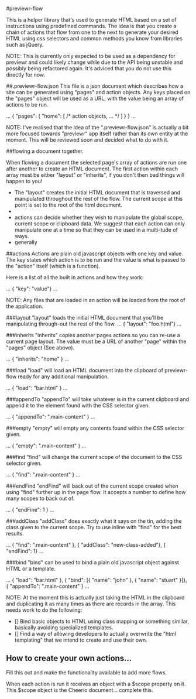 #previewr-flow

This is a helper library that's used to generate HTML based on a set of instructions using predefined commands. The idea is that you create a chain of actions that flow from one to the next to generate your desired HTML using css selectors and common methods you know from libraries such as jQuery.

NOTE: This is currently only expected to be used as a dependency for previewr and could likely change while due to the API being unstable and possibly being refactored again. It's adviced that you do not use this directly for now.

##.previewr-flow.json
This file is a json document which describes how a site can be generated using "pages" and action objects. Any keys placed on the "pages" object will be used as a URL, with the value being an array of actions to be run. 

...
{
	"pages": {
		"home": [
			/* action objects, ... */
		]
	}
}
...

NOTE: I've realised that the idea of the ".previewr-flow.json" is actually a bit more focused towards "previewr" app itself rather than its own entity at the moment. This will be reviewed soon and decided what to do with it.

##flowing a document together.

When flowing a document the selected page's array of actions are run one after another to create an HTML document. The first action within each array must be either "layout" or "inherits", if you don't then bad things will happen to you!

- The "layout" creates the initial HTML document that is traversed and manipulated throughout the rest of the flow. The current scope at this point is set to the root of the html document.
- 
- actions can decide whether they wish to manipulate the global scope, current scope or clipboard data. We suggest that each action can only manipulate one at a time so that they can be used in a multi-tude of ways.
- generally 


##actions
Actions are plain old javascript objects with one key and value. The key states which action is to be run and the value is what is passed to the "action" itself (which is a function).

Here is a list of all the built in actions and how they work:

...
{ "key": "value"}
...

NOTE: Any files that are loaded in an action will be loaded from the root of the application.

###layout
"layout" loads the initial HTML document that you'll be manipulating through-out the rest of the flow.
...
{ "layout": "foo.html"}
...

###inherits
"inherits" copies another pages actions so you can re-use a current page layout. The value must be a URL of another "page" within the "pages" object (See above).

...
{ "inherits": "home" }
...

###load
"load" will load an HTML document into the clipboard of previewr-flow ready for any additional manipulation.

...
{ "load": "bar.html" }
...

###appendTo
"appendTo" will take whatever is in the current clipboard and append it to the element found with the CSS selector given.

...
{ "appendTo": ".main-content" }
...

###empty
"empty" will empty any contents found within the CSS selector given.

...
{ "empty": ".main-content" }
...

###find
"find" will change the current scope of the document to the CSS selector given.

...
{ "find": ".main-content" }
...

###endFind
"endFind" will back out of the current scope created when using "find" further up in the page flow. It accepts a number to define how many scopes to back out of.

...
{ "endFine": 1 }
...

###addClass
"addClass" does exactly what it says on the tin, adding the class given to the current scope. Try to use inline with "find" for the best results.

...
{ "find": ".main-content" },
{ "addClass": "new-class-added"},
{ "endFind": 1}
...

###bind
"bind" can be used to bind a plain old javascript object against HTML or a template.

...
{ "load": "bar.html" },
{ "bind": [{ "name": "john" }, { "name": "stuart" }]},
{ "appendTo": ".main-content" }
...

NOTE: At the moment this is actually just taking the HTML in the clipboard and duplicating it as many times as there are records in the array. This needs work to do the following:

- [] Bind basic objects to HTML using class mapping or something similar, basically avoiding specialized templates.
- [] Find a way of allowing developers to actually overwrite the "html templating" that we intend to create and use their own.

## How to create your own actions...

Fill this out and make the functionality available to add more flows.

When each action is run it receives an object with a $scope property on it. This $scope object is the Cheerio document... complete this.